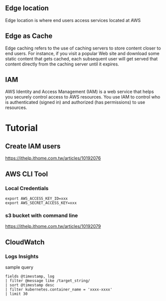 ## Edge location 
Edge location is where end users access services located at AWS

## Edge as Cache

Edge caching refers to the use of caching servers to store content closer to end users. 
For instance, if you visit a popular Web site and download some static content that gets cached, each subsequent user will get served that content directly from the caching server until it expires.

## IAM
AWS Identity and Access Management (IAM) is a web service that helps you securely control access to AWS resources. 
You use IAM to control who is authenticated (signed in) and authorized (has permissions) to use resources.

# Tutorial
## Create IAM users
https://ithelp.ithome.com.tw/articles/10192076

## AWS CLI Tool
### Local Credentials
```
export AWS_ACCESS_KEY_ID=xxx
export AWS_SECRET_ACCESS_KEY=xxx
```

### s3 bucket with command line
https://ithelp.ithome.com.tw/articles/10192079

## CloudWatch

### Logs Insights
sample query
```
fields @timestamp, log
| filter @message like /target_string/
| sort @timestamp desc
| filter kubernetes.container_name = 'xxxx-xxxx'
| limit 30
```
